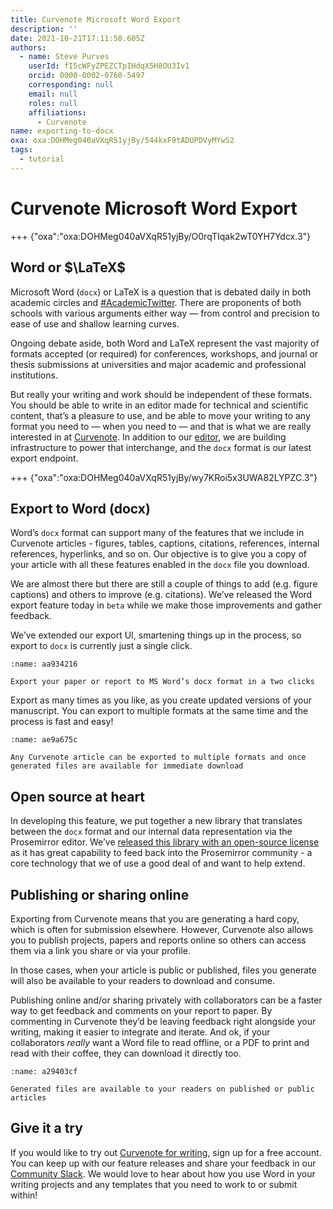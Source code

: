 ```yaml
---
title: Curvenote Microsoft Word Export
description: ''
date: 2021-10-21T17:11:50.605Z
authors:
  - name: Steve Purves
    userId: fI5cWFyZPEZCTpIHdqX5H8OU3Iv1
    orcid: 0000-0002-0760-5497
    corresponding: null
    email: null
    roles: null
    affiliations:
      - Curvenote
name: exporting-to-docx
oxa: oxa:DOHMeg040aVXqR51yjBy/544kxF9tADUPDVyMYwS2
tags:
  - tutorial
---
```


# Curvenote Microsoft Word Export

+++ {"oxa":"oxa:DOHMeg040aVXqR51yjBy/O0rqTIqak2wT0YH7Ydcx.3"}

## Word or $\LaTeX$

Microsoft Word (`docx`) or LaTeX is a question that is debated daily in both academic circles and [#AcademicTwitter](https://twitter.com/search?q=%23AcademicTwitter). There are proponents of both schools with various arguments either way — from control and precision to ease of use and shallow learning curves.

Ongoing debate aside, both Word and LaTeX represent the vast majority of formats accepted (or required) for conferences, workshops, and journal or thesis submissions at universities and major academic and professional institutions.

But really your writing and work should be independent of these formats. You should be able to write in an editor made for technical and scientific content, that’s a pleasure to use, and be able to move your writing to any format you need to — when you need to — and that is what we are really interested in at [Curvenote](https://curvenote.com). In addition to our [editor](https://curvenote.dev/), we are building infrastructure to power that interchange, and the `docx` format is our latest export endpoint.

+++ {"oxa":"oxa:DOHMeg040aVXqR51yjBy/wy7KRoi5x3UWA82LYPZC.3"}

## Export to Word (docx)

Word’s `docx` format can support many of the features that we include in Curvenote articles - figures, tables, captions, citations, references, internal references, hyperlinks, and so on. Our objective is to give you a copy of your article with all these features enabled in the `docx` file you download.

We are almost there but there are still a couple of things to add (e.g. figure captions) and others to improve (e.g. citations). We’ve released the Word export feature today in `beta` while we make those improvements and gather feedback.

We’ve extended our export UI, smartening things up in the process, so export to `docx` is currently just a single click.

```{figure} images/DOHMeg040aVXqR51yjBy-Zn0tPMSDYdfNY4AryFaY-v3.png
:name: aa934216

Export your paper or report to MS Word’s docx format in a two clicks
```

Export as many times as you like, as you create updated versions of your manuscript. You can export to multiple formats at the same time and the process is fast and easy!

```{figure} images/DOHMeg040aVXqR51yjBy-JEVeFnWAxFYZcZshoHmb-v2.png
:name: ae9a675c

Any Curvenote article can be exported to multiple formats and once generated files are available for immediate download
```

## Open source at heart

In developing this feature, we put together a new library that translates between the `docx` format and our internal data representation via the Prosemirror editor. We’ve [released this library with an open-source license](https://github.com/curvenote/prosemirror-docx) as it has great capability to feed back into the Prosemirror community - a core technology that we of use a good deal of and want to help extend.

## Publishing or sharing online

Exporting from Curvenote means that you are generating a hard copy, which is often for submission elsewhere. However, Curvenote also allows you to publish projects, papers and reports online so others can access them via a link you share or via your profile.

In those cases, when your article is public or published, files you generate will also be available to your readers to download and consume.

Publishing online and/or sharing privately with collaborators can be a faster way to get feedback and comments on your report to paper. By commenting in Curvenote they’d be leaving feedback right alongside your writing, making it easier to integrate and iterate. And ok, if your collaborators _really_ want a Word file to read offline, or a PDF to print and read with their coffee, they can download it directly too.

```{figure} images/DOHMeg040aVXqR51yjBy-MJyOI9Q8OhkYyXMhyw53-v3.png
:name: a29403cf

Generated files are available to your readers on published or public articles
```

## Give it a try

If you would like to try out [Curvenote for writing](https://curvenote.com/for/writing), sign up for a free account. You can keep up with our feature releases and share your feedback in our [Community Slack](http://slack.curvenote.dev). We would love to hear about how you use Word in your writing projects and any templates that you need to work to or submit within!
